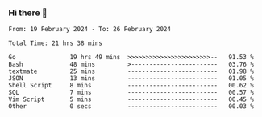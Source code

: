 ### Hi there 👋

<!--
**zhumeme/zhumeme** is a ✨ _special_ ✨ repository because its `README.md` (this file) appears on your GitHub profile.

Here are some ideas to get you started:

- 🔭 I’m currently working on ...
- 🌱 I’m currently learning ...
- 👯 I’m looking to collaborate on ...
- 🤔 I’m looking for help with ...
- 💬 Ask me about ...
- 📫 How to reach me: ...
- 😄 Pronouns: ...
- ⚡ Fun fact: ...
-->

<!--START_SECTION:waka-->

```all_time
From: 19 February 2024 - To: 26 February 2024

Total Time: 21 hrs 38 mins

Go               19 hrs 49 mins  >>>>>>>>>>>>>>>>>>>>>>>--   91.53 %
Bash             48 mins         >------------------------   03.76 %
textmate         25 mins         -------------------------   01.98 %
JSON             13 mins         -------------------------   01.05 %
Shell Script     8 mins          -------------------------   00.62 %
SQL              7 mins          -------------------------   00.57 %
Vim Script       5 mins          -------------------------   00.45 %
Other            0 secs          -------------------------   00.03 %
```

<!--END_SECTION:waka-->
